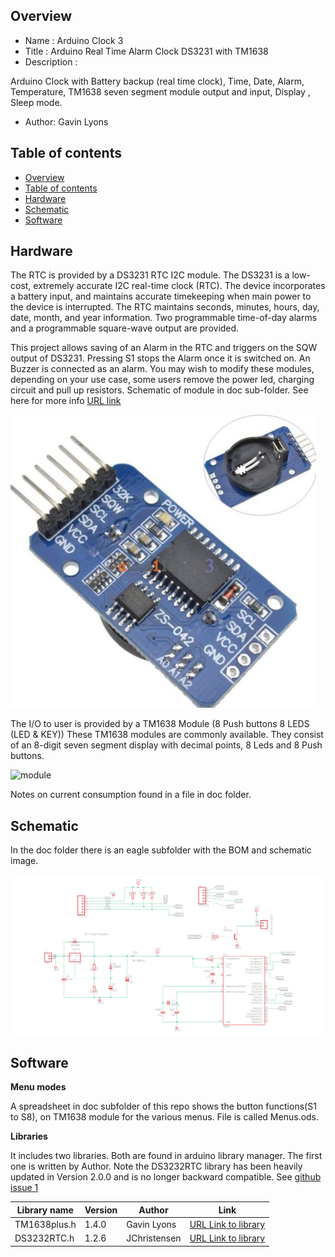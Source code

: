 
Overview
--------------------
* Name : Arduino Clock 3
* Title : Arduino Real Time Alarm Clock DS3231 with TM1638 
* Description : 

Arduino Clock with Battery backup (real time clock), 
Time, Date, Alarm, Temperature, TM1638 seven segment module output and input, Display , Sleep mode.

* Author: Gavin Lyons

Table of contents
---------------------------

  * [Overview](#overview)
  * [Table of contents](#table-of-contents)
  * [Hardware](#hardware)
  * [Schematic](#schematic)
  * [Software](#software)

Hardware
------------------------
The RTC is provided by a DS3231 RTC I2C module.
The DS3231 is a low-cost, extremely accurate I2C
real-time clock (RTC).
The device incorporates a battery input, and maintains
accurate timekeeping when main power to the device
is interrupted. The RTC maintains seconds, minutes, hours, day, date,
month, and year information.  Two programmable time-of-day
alarms and a programmable square-wave output are
provided. 

This project allows saving of an Alarm in the RTC and triggers on the SQW output of DS3231.
Pressing S1 stops the Alarm once it is switched on.
An Buzzer is connected as an alarm. You may wish to modify these modules,
depending on your use case, some users remove the power led, charging circuit and pull up resistors. Schematic  of module in doc sub-folder.
See here for more info [URL link](https://protosupplies.com/product/ds3231-rtc-with-eeprom-module/)

![ScreenShot clock](https://github.com/gavinlyonsrepo/Arduino_Clock_3/blob/master/doc/image/RTC.jpg)

The I/O to user is provided by a TM1638 Module (8 Push buttons 8 LEDS (LED & KEY))
These TM1638 modules are commonly available. 
They consist of an 8-digit seven segment display with decimal points,
8 Leds and 8 Push buttons. 

![ module ](https://github.com/gavinlyonsrepo/pic_16F18446_projects/blob/master/images/TM1638.jpg)

Notes on current consumption found in a file in doc folder.

Schematic
---------------------------

In the doc folder there is an eagle subfolder with the BOM and schematic image.

![ScreenShot schematic](https://github.com/gavinlyonsrepo/Arduino_Clock_3/blob/master/doc/eagle/clock3.png)

Software
--------------------------------

**Menu modes**

A spreadsheet in doc subfolder of this repo shows the button functions(S1 to S8),
on TM1638 module for the various menus. File is called Menus.ods.

**Libraries**

It includes two libraries. Both are found in arduino library manager.
The first one is written by Author.  Note the DS3232RTC library 
has been heavily updated in Version 2.0.0 and is no longer backward compatible.
See [github issue 1](https://github.com/gavinlyonsrepo/Arduino_Clock_3/issues/1)

| Library name | Version | Author | Link |
| --- | --- | --- | --- |
| TM1638plus.h | 1.4.0 | Gavin Lyons | [URL Link to library](https://github.com/gavinlyonsrepo/TM1638plus) |
| DS3232RTC.h  | 1.2.6 | JChristensen | [URL Link to library](https://github.com/JChristensen/DS3232RTC) |

